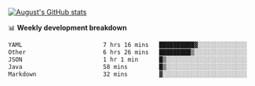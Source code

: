 
[![August's GitHub stats](https://github-readme-stats.vercel.app/api?username=zou-weidong&show_icons=true&theme=radical)](https://github.com/zou-weidong)


📊 **Weekly development breakdown**
<!--START_SECTION:waka-->

```txt
YAML                       7 hrs 16 mins   ██████████▓░░░░░░░░░░░░░░   42.60 %
Other                      6 hrs 26 mins   █████████▒░░░░░░░░░░░░░░░   37.79 %
JSON                       1 hr 1 min      █▒░░░░░░░░░░░░░░░░░░░░░░░   05.99 %
Java                       58 mins         █▒░░░░░░░░░░░░░░░░░░░░░░░   05.67 %
Markdown                   32 mins         ▓░░░░░░░░░░░░░░░░░░░░░░░░   03.21 %
```

<!--END_SECTION:waka-->
